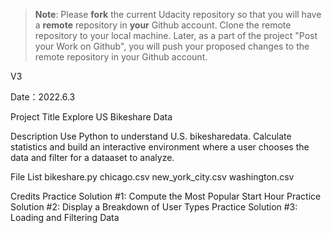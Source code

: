 >**Note**: Please **fork** the current Udacity repository so that you will have a **remote** repository in **your** Github account. Clone the remote repository to your local machine. Later, as a part of the project "Post your Work on Github", you will push your proposed changes to the remote repository in your Github account.

V3

Date：2022.6.3

Project Title
Explore US Bikeshare Data

Description
Use Python to understand U.S. bikesharedata. Calculate statistics and build an interactive environment where a user chooses the data and filter for a dataaset to analyze.

File List
bikeshare.py
chicago.csv
new_york_city.csv
washington.csv

Credits
Practice Solution #1: Compute the Most Popular Start Hour
Practice Solution #2: Display a Breakdown of User Types
Practice Solution #3: Loading and Filtering Data

